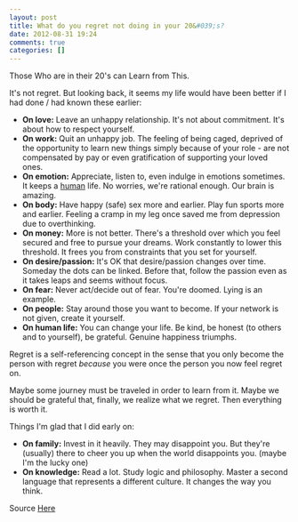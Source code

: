 ```yaml
---
layout: post
title: What do you regret not doing in your 20&#039;s?
date: 2012-08-31 19:24
comments: true
categories: []
---
```

Those Who are in their 20's can Learn from This.

It's not regret. But looking back, it seems my life would have been better if I had done / had known these earlier:
<ul>
	<li><strong>On love:</strong> Leave an unhappy relationship. It's not about commitment. It's about how to respect yourself.</li>
	<li><strong>On work:</strong> Quit an unhappy job. The feeling of being caged, deprived of the opportunity to learn new things simply because of your role - are not compensated by pay or even gratification of supporting your loved ones.</li>
	<li><strong>On emotion:</strong> Appreciate, listen to, even indulge in emotions sometimes. It keeps a <span style="text-decoration: underline;">human</span> life. No worries, we're rational enough. Our brain is amazing.</li>
	<li><strong>On body:</strong> Have happy (safe) sex more and earlier. Play fun sports more and earlier. Feeling a cramp in my leg once saved me from depression due to overthinking.</li>
	<li><strong>On money:</strong> More is not better. There's a threshold over which you feel secured and free to pursue your dreams. Work constantly to lower this threshold. It frees you from constraints that you set for yourself.</li>
	<li><strong>On desire/passion:</strong> It's OK that desire/passion changes over time. Someday the dots can be linked. Before that, follow the passion even as it takes leaps and seems without focus.</li>
	<li><strong>On fear:</strong> Never act/decide out of fear. You're doomed. Lying is an example.</li>
	<li><strong>On people:</strong> Stay around those you want to become. If your network is not given, create it yourself.</li>
	<li><strong>On human life:</strong> You can change your life. Be kind, be honest (to others and to yourself), be grateful. Genuine happiness triumphs.</li>
</ul>
Regret is a self-referencing concept in the sense that you only become the person with regret <em>because</em> you were once the person you now feel regret on.

Maybe some journey must be traveled in order to learn from it. Maybe we should be grateful that, finally, we realize what we regret. Then everything is worth it.

Things I'm glad that I did early on:
<ul>
	<li><strong>On family:</strong> Invest in it heavily. They may disappoint you. But they're (usually) there to cheer you up when the world disappoints you. (maybe I'm the lucky one)</li>
	<li><strong>On knowledge:</strong> Read a lot. Study logic and philosophy. Master a second language that represents a different culture. It changes the way you think.</li>
</ul>

Source <a href="http://www.quora.com/June-Chan-1" target="_blank">Here</a>
